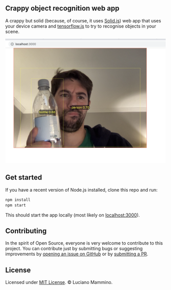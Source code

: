 ## Crappy object recognition web app

A crappy but solid (because, of course, it uses [Solid.js](https://www.solidjs.com/)) web app that uses your device camera and [tensorflow.js](https://www.tensorflow.org/js) to try to recognise objects in your scene.

![A screenshot of this crappy app](/screenshotz.png)


## Get started

If you have a recent version of Node.js installed, clone this repo and run:

```bash
npm install
npm start
```

This should start the app locally (most likely on [localhost:3000](http://localhost:3000/)).


## Contributing

In the spirit of Open Source, everyone is very welcome to contribute to this project.
You can contribute just by submitting bugs or suggesting improvements by
[opening an issue on GitHub](https://github.com/lmammino/crappy-object-recognition-web-app/issues) or by [submitting a PR](https://github.com/lmammino/crappy-object-recognition-web-app/pulls).


## License

Licensed under [MIT License](LICENSE). © Luciano Mammino.


